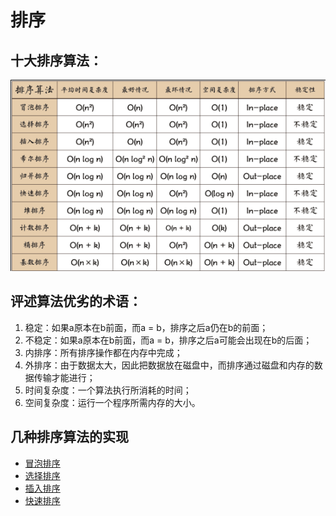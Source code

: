 # 排序

## **十大排序算法：**

![](/assets/sort.png)

## **评述算法优劣的术语：**

1. 稳定：如果a原本在b前面，而a = b，排序之后a仍在b的前面；
2. 不稳定：如果a原本在b前面，而a = b，排序之后a可能会出现在b的后面；
3. 内排序：所有排序操作都在内存中完成；
4. 外排序：由于数据太大，因此把数据放在磁盘中，而排序通过磁盘和内存的数据传输才能进行；
5. 时间复杂度：一个算法执行所消耗的时间；
6. 空间复杂度：运行一个程序所需内存的大小。


## 几种排序算法的实现

- [冒泡排序](Algorithm/sort/bubble_sort.md)
- [选择排序](Algorithm/sort/select_sort.md)
- [插入排序](Algorithm/sort/insert_sort.md)
- [快速排序](Algorithm/sort/quick_sort.md)



